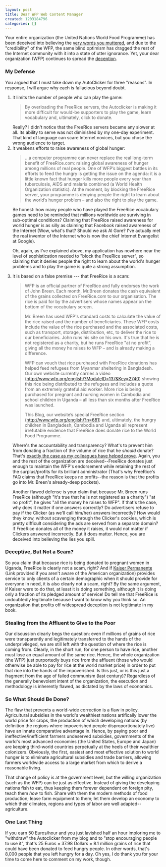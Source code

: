 ```yaml
---
layout: post
title: Dear WFP Web Content Manager
created: 1203184796
categories: []
---
```

Your entire organization (the United Nations World Food Program<s>me</s>) has been deceived into believing the <a href="node/207#comment-369">very words you muttered</a>, and due to the "credibility" of the WFP, the same blind optimism has dragged the rest of the Internet community with it into a state of utter ignorance. Yet, your dear organization (WFP) continues to spread the <a href="http://wfp.org/english/?ModuleID=137&Key=2740" rel="external">deception</a>.
<h3>My Defense</h3>
You argued that I must take down my AutoClicker for three "reasons". In response, I will argue why each is fallacious beyond doubt.
<ol>
<li>It limits the number of people who can play the game:
<blockquote>By overloading the FreeRice servers, the Autoclicker is making it more difficult for would-be supporters to play the game, learn vocabulary and, ultimately, click to donate.</blockquote>
Really? I didn't notice that the FreeRice servers became any slower at all. Its ability to serve was not diminished by my one-day experiment. That kind of language can scare Internet novices, but you chose the wrong audience to target.</li>
<li>It weakens efforts to raise awareness of global hunger:
<blockquote>...a computer programme can never replace the real long-term benefit of FreeRice.com: raising global awareness of hunger among millions of real people. One of WFP’s biggest battles in its efforts to feed the hungry is getting the issue on the agenda: it is a little known fact that hunger kills more people every year than tuberculosis, AIDS and malaria combined (a World Health Organization statistic). At the moment, by blocking the FreeRice server, your programme is denying people the right to learn about the world’s hunger problem – and also the right to play the game.</blockquote>
Be honest: how many people who have played the FreeRice vocabulary games need to be reminded that millions worldwide are surviving in sub-optimal conditions? Claiming that FreeRice raised awareness for world hunger is as silly as claiming that Facebook raised awareness of the Internet (Wow, what's that? Should we ask Al Gore? I've actually met the real inventor of the Internet who is now the chief Internet Evangelist at Google).

Oh, again, as I've explained above, my application has nowhere near the level of sophistication needed to "block the FreeRice server", so claiming that it denies people the right to learn about the world's hunger problems and to play the game is quite a strong assumption.</li>
<li>It is based on a false premise --- that FreeRice is a scam:
<blockquote>WFP is an official partner of FreeRice and fully endorses the work of John Breen. Each month, Mr.Breen donates the cash equivalent of the grains collected on FreeRice.com to our organisation. The rice is paid for by the advertisers whose names appear on the bottom of the vocabulary screen. 

Mr. Breen has used WFP's standard costs to calculate the value of the rice raised and the number of beneficiaries. These WFP costs include the value of the rice purchased and the associated costs, such as transport, storage, distribution, etc, to deliver the rice to our beneficiaries. John runs his site on his own. It's true that he is not registered as a charity, but he runs FreeRice "at no profit", giving all the money he raises to WFP – and is already making a difference.

WFP can vouch that rice purchased with FreeRice donations has helped feed refugees from Myanmar sheltering in Bangladesh. Our own website currently carries a video (http://www.wfp.org/english/?ModuleID=137&Key=2740) showing this rice being distributed to the refugees and includes a quote from an extremely grateful aid worker. More rice is being purchased for pregnant and nursing women in Cambodia and school children in Uganda – all less than six months after FreeRice was launched.

This Blog, our website’s special FreeRice section (http://www.wfp.org/english/?n=681) and, ultimately, the hungry children in Bangladesh, Cambodia and Uganda all represent irrefutable evidence that FreeRice does donate rice to the World Food Programme.</blockquote>
Where's the accountability and transparency? What's to prevent him from donating a fraction of the volume of rice that he <em>should</em> donate? That's <a href="node/207">exactly the case as my colleagues have helped prove</a>. Again, you and the rest of the organization are deceived--FreeRice donates just enough to maintain the WFP's endorsement while retaining the rest of the surplus/profits for its brilliant administrator (That's why FreeRice's FAQ claims that FreeRice keeps no profits--the reason is that the profits go into Mr. Breen's already-deep pockets).

Another flawed defense is your claim that because Mr. Breen runs FreeRice (although "it's true that he is not registered as a charity") "at no profit", he gives "all the money he raises to WFP". If that's the case, why does it matter if one answers correctly? Do advertisers refuse to pay if the Clicker (as we'll call him/her) answers incorrectly? How would they know, without scavenging through the Clicker's cookies, which is pretty difficult considering the ads are served from a separate domain? If FreeRice donates all of the money it raises, it would not matter if Clickers answered incorrectly. But it does matter. Hence, you are deceived into believing the lies you spill.</li></ol>
<h3>Deceptive, But Not a Scam?</h3>
So you claim that because rice is being donated to pregnant women in Uganda, FreeRice is clearly not a scam, right? And if <a href="http://en.wikipedia.org/wiki/Kaiser_Permanente" rel="external">Kaiser Permanente</a> (Link provided if you aren't aware of the American organization) provides service to only clients of a certain demographic when it should provide for everyone in need, it is also clearly not a scam, right? By the same argument, if Kaiser were to do that, at least it is doing something, although it is doing only a fraction of its pledged amount of service! Do tell me that FreeRice is undoubtedly legitimate because I want to know why you think so. An organization that profits off widespread deception is not legitimate in my book.
<h3>Stealing from the Affluent to Give to the Poor</h3>
Our discussion clearly begs the question: even if millions of grains of rice were transparently and legitimately transferred to the hands of the underprivileged, we are still left with the question of where the rice is coming from. Clearly, in the short run, for one person to have rice, another must lose an equal amount of the same rice. Hence, the whole organization (the WFP) just purportedly buys rice from the affluent (those who would otherwise be able to pay for rice at the world market price) in order to put that rice into the hands of the impoverished. Is this just, or is this just a fragment from the age of failed communism (last century)? Regardless of the generally benevolent intent of the organization, the execution and methodology is inherently flawed, as dictated by the laws of economics.
<h3>So What Should Be Done?</h3>
The flaw that prevents a world-wide correction is a flaw in policy. Agricultural subsidies in the world's wealthiest nations artifically lower the world price for crops, the production of which developing nations (by definition the regions where impoverished people disproportionately live) have an innate comparative advantage in. Hence, by paying poor and ineffective/inefficient farmers undeserved subsidies, governments of the world's most advanced economies (the United States, Europe and Japan) are keeping third-world countries perpetually at the heels of their wealthier colonizers. Obviously, the first, easiest and most effective solution to world hunger is to eliminate agricultural subsidies and trade barriers, allowing farmers worldwide access to a large market from which to derive a reasonable living.

That change of policy is at the government level, but the willing organization (such as the WFP) can be just as effective. Instead of giving the developing nations fish to eat, thus keeping them forever dependent on foreign pity, teach them <em>how</em> to fish. Share with them the modern methods of food production; lease farm equipment to them; let them develop an economy to which their climates, regions and types of labor are well adapted--agriculture.
<h3>One Last Thing</h3>
If you earn 50 Euros/hour and you just lavished half an hour imploring me to "withdraw" the Autoclicker from my blog and to "stop encouraging people to use it", that's 25 Euros = 37.98 Dollars = 8.1 million grains of rice that could have been donated to feed hungry people. In other words, that's 8,000 people that you left hungry for a day. Oh yes, I do thank you for your time to come here to comment on my work, though.

